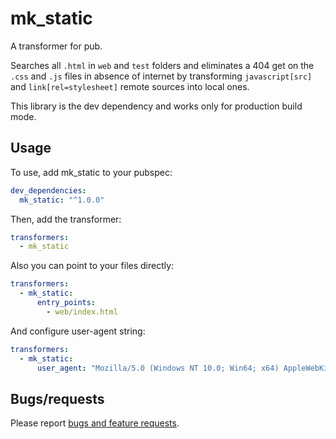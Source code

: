 # mk_static

A transformer for pub.

Searches all `.html` in `web` and `test` folders and 
eliminates a 404 get on the `.css` and `.js` files in absence of 
internet by transforming `javascript[src]` and 
`link[rel=stylesheet]` remote sources into local ones.

This library is the dev dependency and works 
only for production build mode. 

## Usage
To use, add mk_static to your pubspec:
```yaml
dev_dependencies:
  mk_static: "^1.0.0"
```

Then, add the transformer:
```yaml
transformers:
  - mk_static
```

Also you can point to your files directly:
```yaml
transformers:
  - mk_static:
      entry_points:
        - web/index.html
```

And configure user-agent string:
```yaml
transformers:
  - mk_static:
      user_agent: "Mozilla/5.0 (Windows NT 10.0; Win64; x64) AppleWebKit/537.36 (KHTML, like Gecko) Chrome/60.0.3112.113 Safari/537.36"
```

## Bugs/requests

Please report [bugs and feature requests][bugs].

[bugs]: https://github.com/dentra/mk_static/issues
